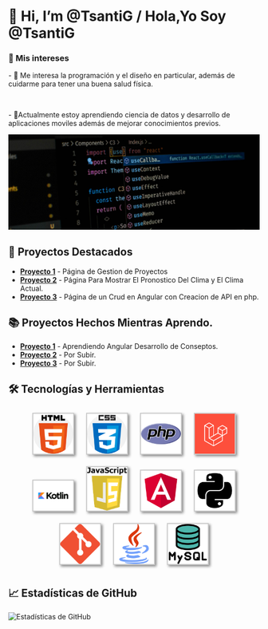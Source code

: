 
<h1>👋 Hi, I’m @TsantiG / Hola,Yo Soy @TsantiG</h1>

<h3>🚀 Mis intereses</h3>

<p>- 👀 Me interesa la programación y el diseño en particular, además de cuidarme para tener una buena salud física.</p> <br>
<p>- 🌱Actualmente estoy aprendiendo ciencia de datos y  desarrollo de aplicaciones moviles además de mejorar conocimientos previos.</p>

![Mi Banner](https://github.com/TsantiG/IMG/blob/main/programacion.jpg?raw=true)

## 📂 Proyectos Destacados

- [**Proyecto 1**](https://github.com/TsantiG/pagina_Gestion_De_Proyectos) - Página de Gestion de Proyectos
- [**Proyecto 2**](https://github.com/TsantiG/API_CLIMA) - Página Para Mostrar El Pronostico Del Clima y El Clima Actual.
- [**Proyecto 3**](https://github.com/TsantiG/Angular_Crud_Con_API) - Página de un Crud en Angular con Creacion de API en php.


## 📚 Proyectos Hechos Mientras Aprendo.

- [**Proyecto 1**](https://github.com/TsantiG/Aprendiendo_Angular1) - Aprendiendo Angular Desarrollo de Conseptos.
- [**Proyecto 2**]() - Por Subir.
- [**Proyecto 3**]() -  Por Subir.

## 🛠️ Tecnologías y Herramientas

<p align="center" Style="backgraund-color: white">
  <img src="https://github.com/TsantiG/IMG/blob/main/919827.png?raw=true" width="80" style="margin: 10px; border: 2px solid #ccc; box-shadow: 3px 3px 5px #888888;"  />
  <img src="https://github.com/TsantiG/IMG/blob/main/919826.png?raw=true" width="80" style="margin: 10px; border: 2px solid #ccc; box-shadow: 3px 3px 5px #888888;"  />
  <img src="https://github.com/TsantiG/IMG/blob/main/5968332.png?raw=true" width="80" style="margin: 10px; border: 2px solid #ccc; box-shadow: 3px 3px 5px #888888;" />
  <img src="https://github.com/TsantiG/IMG/blob/main/laravel.png?raw=true" width="80" style="margin: 10px; border: 2px solid #ccc; box-shadow: 3px 3px 5px #888888;" />
   <img src="https://github.com/TsantiG/IMG/blob/main/kotlin-2-logo.png?raw=true" width="80" style="margin: 10px; border: 2px solid #ccc; box-shadow: 3px 3px 5px #888888;" />
   <img src="https://github.com/TsantiG/IMG/blob/main/Javascript_badge.svg.png?raw=true" width="80" style="margin: 10px; border: 2px solid #ccc; box-shadow: 3px 3px 5px #888888;" />
  <img src="https://github.com/TsantiG/IMG/blob/main/file_type_angular_icon_130754.png?raw=true" width="80" style="margin: 10px; border: 2px solid #ccc; box-shadow: 3px 3px 5px #888888;" />
  <img src="https://github.com/TsantiG/IMG/blob/main/python_logo_icon_216351.png?raw=true" width="80" style="margin: 10px; border: 2px solid #ccc; box-shadow: 3px 3px 5px #888888;" />
   <img src="https://github.com/TsantiG/IMG/blob/main/Git-Logo.png?raw=true" width="80" style="margin: 10px; border: 2px solid #ccc; box-shadow: 3px 3px 5px #888888;" />
  <img src="https://github.com/TsantiG/IMG/blob/main/226777.png?raw=true" width="80" style="margin: 10px; border: 2px solid #ccc; box-shadow: 3px 3px 5px #888888;"  />
  <img src="https://github.com/TsantiG/IMG/blob/main/1199128.png?raw=true" width="80"  style="margin: 10px; border: 2px solid #ccc; box-shadow: 3px 3px 5px #888888;"  />
</p>

## 📈 Estadísticas de GitHub

![Estadísticas de GitHub](https://github-readme-stats.vercel.app/api?username=TsantiG&show_icons=true&theme=dark)

